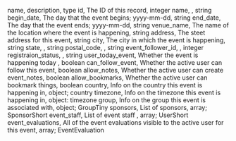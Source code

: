 name, description, type
id, The ID of this record, integer
name, , string
begin_date, The day that the event begins; yyyy-mm-dd, string
end_date, The day that the event ends; yyyy-mm-dd, string
venue_name, The name of the location where the event is happening, string
address, The steet address for this event, string
city, The city in which the event is happening, string
state, , string
postal_code, , string
event_follower_id, , integer
registraion_status, , string
user_today_event, Whether the event is happening today , boolean
can_follow_event, Whether the active user can follow this event, boolean
allow_notes, Whether the active user can create event_notes, boolean
allow_bookmarks, Whether the active user can bookmark things, boolean
country, Info on the country this event is happening in, object; country
timezone, Info on the timezone this event is happening in, object: timezone
group, Info on the group this event is associated with, object; GroupTiny
sponsors, List of sponsors, array; SponsorShort
event_staff, List of event staff , array; UserShort
event_evaluations, All of the event evaluations visible to the active user for this event, array; EventEvaluation